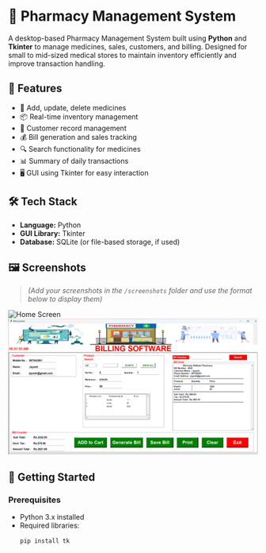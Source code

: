 # 💊 Pharmacy Management System

A desktop-based Pharmacy Management System built using **Python** and **Tkinter** to manage medicines, sales, customers, and billing. Designed for small to mid-sized medical stores to maintain inventory efficiently and improve transaction handling.

## 📌 Features

- 🧾 Add, update, delete medicines
- 📦 Real-time inventory management
- 👤 Customer record management
- 💰 Bill generation and sales tracking
- 🔍 Search functionality for medicines
- 📊 Summary of daily transactions
- 🖥️ GUI using Tkinter for easy interaction

## 🛠️ Tech Stack

- **Language:** Python
- **GUI Library:** Tkinter
- **Database:** SQLite (or file-based storage, if used)

## 🖼️ Screenshots

> *(Add your screenshots in the `/screenshots` folder and use the format below to display them)*

![Home Screen](screenshots/home.png)
![Billing Page](screenshots/billing.png)

## 🚀 Getting Started

### Prerequisites

- Python 3.x installed  
- Required libraries:
  ```bash
  pip install tk
